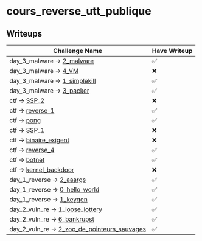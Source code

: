 
# cours_reverse_utt_publique

## Writeups

| Challenge Name  | Have Writeup |
| ------------- | ------------- |
| day_3_malware -> [2_malware](exercices/day_3_malware/2_malware)  |  ✅  |
| day_3_malware -> [4_VM](exercices/day_3_malware/4_VM)  |  ❌  |
| day_3_malware -> [1_simplekill](exercices/day_3_malware/1_simplekill)  |  ✅  |
| day_3_malware -> [3_packer](exercices/day_3_malware/3_packer)  |  ✅  |
| ctf -> [SSP_2](exercices/ctf/SSP_2)  |  ❌  |
| ctf -> [reverse_1](exercices/ctf/reverse_1)  |  ✅  |
| ctf -> [pong](exercices/ctf/pong)  |  ✅  |
| ctf -> [SSP_1](exercices/ctf/SSP_1)  |  ❌  |
| ctf -> [binaire_exigent](exercices/ctf/binaire_exigent)  |  ❌  |
| ctf -> [reverse_4](exercices/ctf/reverse_4)  |  ✅  |
| ctf -> [botnet](exercices/ctf/botnet)  |  ✅  |
| ctf -> [kernel_backdoor](exercices/ctf/kernel_backdoor)  |  ❌  |
| day_1_reverse -> [2_aaargs](exercices/day_1_reverse/2_aaargs)  |  ✅  |
| day_1_reverse -> [0_hello_world](exercices/day_1_reverse/0_hello_world)  |  ✅  |
| day_1_reverse -> [1_keygen](exercices/day_1_reverse/1_keygen)  |  ✅  |
| day_2_vuln_re -> [1_loose_lottery](exercices/day_2_vuln_re/1_loose_lottery)  |  ✅  |
| day_2_vuln_re -> [6_bankrupst](exercices/day_2_vuln_re/6_bankrupst)  |  ✅  |
| day_2_vuln_re -> [2_zoo_de_pointeurs_sauvages](exercices/day_2_vuln_re/2_zoo_de_pointeurs_sauvages)  |  ✅  |
